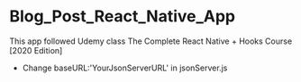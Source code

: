 # Blog_Post_React_Native_App
This app followed Udemy class The Complete React Native + Hooks Course [2020 Edition]
* Change  baseURL:'YourJsonServerURL' in jsonServer.js
